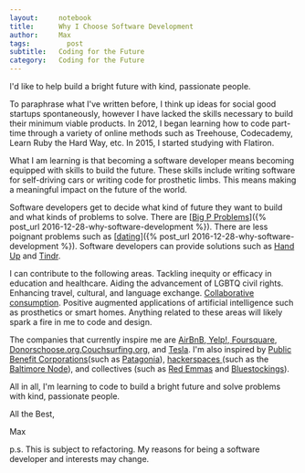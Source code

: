 ```yaml
---
layout:     notebook
title:      Why I Choose Software Development
author:     Max
tags:         post
subtitle:   Coding for the Future
category:   Coding for the Future
---
```


I'd like to help build a bright future with kind, passionate people. 

To paraphrase what I've written before, I think up ideas for social good startups spontaneously, however I have lacked the skills necessary to build their minimum viable products. In 2012, I began learning how to code part-time through a variety of online methods such as Treehouse, Codecademy, Learn Ruby the Hard Way, etc. In 2015, I started studying with Flatiron. 

What I am learning is that becoming a software developer means becoming equipped with skills to build the future. These skills include writing software for self-driving cars or writing code for prosthetic limbs. This means making a meaningful impact on the future of the world. 

Software developers get to decide what kind of future they want to build and what kinds of problems to solve. There are [<a href="https://miter.mit.edu/the-unexotic-underclass/">Big P Problems</a>]({% post_url 2016-12-28-why-software-development %}). There are less poignant problems such as [<a href="https://gotinder.com">dating</a>]({% post_url 2016-12-28-why-software-development %}). Software developers can provide solutions such as <a href="https://handup.org/" >Hand Up</a> and <a href="http://www.gotinder.com/">Tindr</a>. 

I can contribute to the following areas. Tackling inequity or efficacy in education and healthcare. Aiding the advancement of LGBTQ civil rights. Enhancing travel, cultural, and language exchange. <a href=" https://www.amazon.com/Whats-Mine-Yours-Collaborative-Consumption/dp/0061963542/ref=sr_1_1?ie=UTF8&qid=1483566841&sr=8-1&keywords=what%27s+mine+is+yours">Collaborative consumption</a>. Positive augmented applications of artificial intelligence such as prosthetics or smart homes. Anything related to these areas will likely spark a fire in me to code and design. 

The companies that currently inspire me are <a href="http://www.airbnb.com/">AirBnB</a>,<a href="http://www.yelp.com/"> Yelp!</a>,<a href="http://www.foursquare.com/"> Foursquare</a>, <a href="http://www.donorschoose.org/">Donorschoose.org</a>,<a href="http://www.couchsurfing.com/">Couchsurfing.org</a>, and <a href="http://www.tesla.com/">Tesla</a>. I'm also inspired by <a href="https://en.wikipedia.org/wiki/Public-benefit_corporation">Public Benefit Corporations</a>(such as <a href="http://www.patagonia.com/">Patagonia</a>), <a href="https://en.wikipedia.org/wiki/Hackerspace">hackerspaces </a>(such as the <a href="http://www.baltimorenode.org/">Baltimore Node</a>), and collectives (such as <a href="http://www.redemmas.org/">Red Emmas</a> and <a href ="http://bluestockings.com/">Bluestockings</a>).  

All in all, I'm learning to code to build a bright future and solve problems with kind, passionate people. 


All the Best,

Max

p.s. This is subject to refactoring. My reasons for being a software developer and interests may change. 